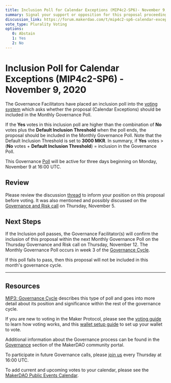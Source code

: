```yaml
---
title: Inclusion Poll for Calendar Exceptions (MIP4c2-SP6)- November 9, 2020
summary: Signal your support or opposition for this proposal proceeding to next week's bundled Governance Poll. 
discussion_link: https://forum.makerdao.com/t/mip4c2-sp6-calendar-exceptions/4546
vote_type: Plurality Voting
options:
   0: Abstain
   1: Yes
   2: No
---
```

# Inclusion Poll for Calendar Exceptions (MIP4c2-SP6) - November 9, 2020

The Governance Facilitators have placed an inclusion poll into the [voting system](https://vote.makerdao.com/polling) which asks whether the proposal (Calendar Exceptions) should be included in the Monthly Governance Poll.

If the **Yes** votes in this inclusion poll are higher than the combination of **No** votes plus the **Default Inclusion Threshold** when the poll ends, the proposal should be included in the Monthly Governance Poll. Note that the Default Inclusion Threshold is set to **3000 MKR**. In summary, if **Yes** votes > (**No** votes + **Default Inclusion Threshold**) = inclusion in the Governance Poll.

This Governance [Poll](https://community-development.makerdao.com/en/learn/governance/on-chain-gov) will be active for three days beginning on Monday, November 9 at 16:00 UTC.

## Review
Please review the discussion [thread](https://forum.makerdao.com/t/mip4c2-sp6-calendar-exceptions/4546) to inform your position on this proposal before voting. It was also mentioned and possibly discussed on the [Governance and Risk call](https://forum.makerdao.com/t/agenda-discussion-scientific-governance-and-risk-117-thursday-november-5-16-00-utc/4929) on Thursday, November 5.

## Next Steps

If the Inclusion poll passes, the Governance Facilitator(s) will confirm the inclusion of this proposal within the next Monthly Governance Poll on the Thursday Governance and Risk call on Thursday, November 12. The Monthly Governance Poll occurs in week 3 of the [Governance Cycle](https://github.com/makerdao/mips/blob/Accepted/MIP3/mip3.md).

If this poll fails to pass, then this proposal will not be included in this month's governance cycle.

---

## Resources

[MIP3: Governance Cycle](https://github.com/makerdao/mips/blob/Accepted/MIP3/mip3.md) describes this type of poll and goes into more detail about its position and significance within the rest of the governance cycle.

If you are new to voting in the Maker Protocol, please see the [voting guide](https://community-development.makerdao.com/en/learn/governance/how-voting-works/) to learn how voting works, and this [wallet setup guide](https://community-development.makerdao.com/en/learn/governance/voting-setup/) to set up your wallet to vote.

Additional information about the Governance process can be found in the [Governance](https://community-development.makerdao.com/en/learn/governance) section of the MakerDAO community portal.

To participate in future Governance calls, please [join us](https://github.com/makerdao/community/tree/master/governance/governance-and-risk-meetings) every Thursday at 16:00 UTC.

To add current and upcoming votes to your calendar, please see the [MakerDAO Public Events Calendar](https://calendar.google.com/calendar/embed?src=makerdao.com_3efhm2ghipksegl009ktniomdk%40group.calendar.google.com&ctz=UTC&mode=week&showCalendars=0&showPrint=0).

